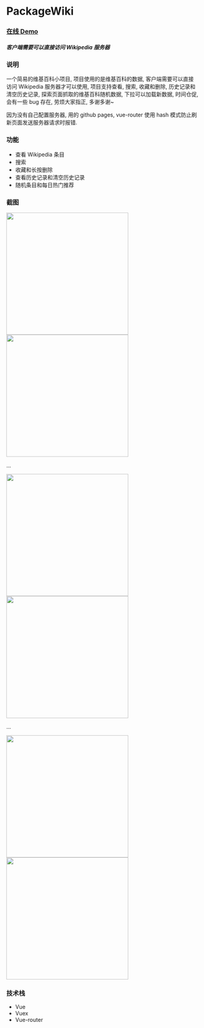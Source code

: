 # PackageWiki

### [在线 Demo](https://tcdian.github.io/PackageWiki/)

##### 客户端需要可以直接访问 Wikipedia 服务器

### 说明
一个简易的维基百科小项目, 项目使用的是维基百科的数据, 客户端需要可以直接访问 Wikipedia 服务器才可以使用, 项目支持查看, 搜索, 收藏和删除, 历史记录和清空历史记录, 探索页面抓取的维基百科随机数据, 下拉可以加载新数据, 时间仓促, 会有一些 bug 存在, 劳烦大家指正, 多谢多谢~

因为没有自己配置服务器, 用的 github pages, vue-router 使用 hash 模式防止刷新页面发送服务器请求时报错.

### 功能
* 查看 Wikipedia 条目
* 搜索
* 收藏和长按删除
* 查看历史记录和清空历史记录
* 随机条目和每日热门推荐

### 截图

<img src="./README_IMG/Screenshot_20181013-223238.png" width=320/> <img src="./README_IMG/Screenshot_20181013-223422.png" width=320/>

...

<img src="./README_IMG/Screenshot_20181013-223337.png" width=320/> <img src="./README_IMG/Screenshot_20181013-223350.png" width=320/>

...

<img src="./README_IMG/Screenshot_20181013-224355.png" width=320/> <img src="./README_IMG/Screenshot_20181013-223407.png" width=320/>


### 技术栈
* Vue
* Vuex
* Vue-router
